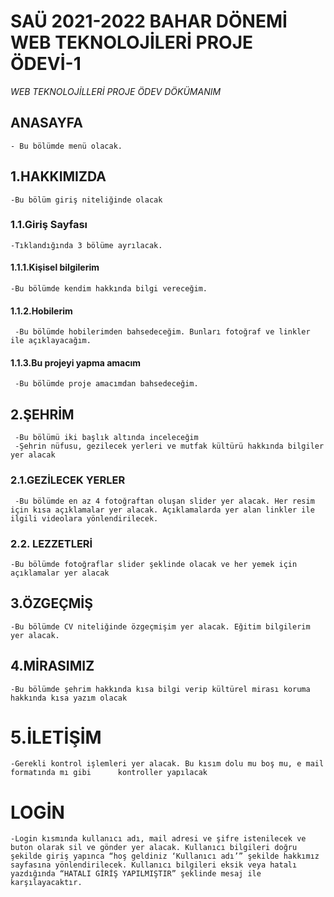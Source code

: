 # SAÜ 2021-2022 BAHAR DÖNEMİ WEB TEKNOLOJİLERİ PROJE ÖDEVİ-1

*WEB TEKNOLOJİLLERİ PROJE ÖDEV DÖKÜMANIM*

## ANASAYFA
    - Bu bölümde menü olacak.
## 1.HAKKIMIZDA
    -Bu bölüm giriş niteliğinde olacak 

### 1.1.Giriş  Sayfası

    -Tıklandığında 3 bölüme ayrılacak.

#### 1.1.1.Kişisel bilgilerim
    -Bu bölümde kendim hakkında bilgi vereceğim. 

#### 1.1.2.Hobilerim
     -Bu bölümde hobilerimden bahsedeceğim. Bunları fotoğraf ve linkler ile açıklayacağım.

#### 1.1.3.Bu projeyi yapma amacım
     -Bu bölümde proje amacımdan bahsedeceğim.

## 2.ŞEHRİM
     -Bu bölümü iki başlık altında inceleceğim
     -Şehrin nüfusu, gezilecek yerleri ve mutfak kültürü hakkında bilgiler yer alacak  

### 2.1.GEZİLECEK YERLER
     -Bu bölümde en az 4 fotoğraftan oluşan slider yer alacak. Her resim için kısa açıklamalar yer alacak. Açıklamalarda yer alan linkler ile  ilgili videolara yönlendirilecek.
 
### 2.2. LEZZETLERİ
    -Bu bölümde fotoğraflar slider şeklinde olacak ve her yemek için açıklamalar yer alacak

## 3.ÖZGEÇMİŞ
    -Bu bölümde CV niteliğinde özgeçmişim yer alacak. Eğitim bilgilerim yer alacak.

## 4.MİRASIMIZ
    -Bu bölümde şehrim hakkında kısa bilgi verip kültürel mirası koruma hakkında kısa yazım olacak

# 5.İLETİŞİM
    -Gerekli kontrol işlemleri yer alacak. Bu kısım dolu mu boş mu, e mail formatında mı gibi      kontroller yapılacak

# LOGİN 
    -Login kısmında kullanıcı adı, mail adresi ve şifre istenilecek ve buton olarak sil ve gönder yer alacak. Kullanıcı bilgileri doğru şekilde giriş yapınca “hoş geldiniz ‘Kullanıcı adı’” şekilde hakkımız sayfasına yönlendirilecek. Kullanıcı bilgileri eksik veya hatalı yazdığında “HATALI GİRİŞ YAPILMIŞTIR” şeklinde mesaj ile karşılayacaktır. 



